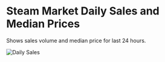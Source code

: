 # Steam Market Daily Sales and Median Prices
Shows sales volume and median price for last 24 hours.

![Daily Sales](https://i.imgur.com/ydXrJa0.png)
